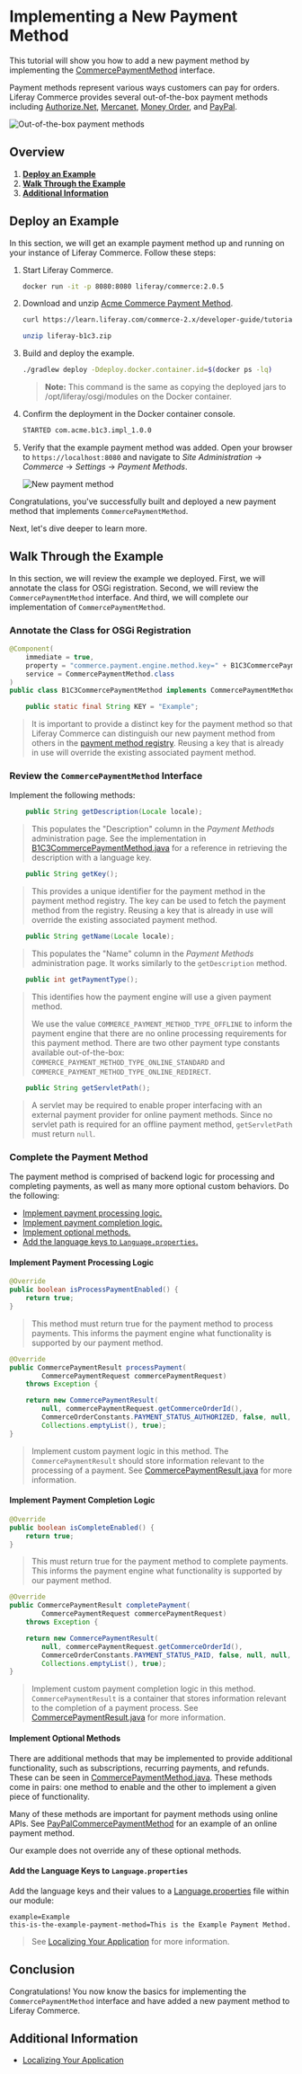 # Implementing a New Payment Method

This tutorial will show you how to add a new payment method by implementing the [CommercePaymentMethod](https://github.com/liferay/com-liferay-commerce/blob/2.0.5/commerce-api/src/main/java/com/liferay/commerce/payment/method/CommercePaymentMethod.java) interface.

Payment methods represent various ways customers can pay for orders. Liferay Commerce provides several out-of-the-box payment methods including [Authorize.Net](https://github.com/liferay/com-liferay-commerce/blob/2.0.5/commerce-payment-method-authorize-net/src/main/java/com/liferay/commerce/payment/method/authorize/net/internal/AuthorizeNetCommercePaymentMethod.java), [Mercanet](https://github.com/liferay/com-liferay-commerce/blob/2.0.5/commerce-payment-method-mercanet/src/main/java/com/liferay/commerce/payment/method/mercanet/internal/MercanetCommercePaymentMethod.java), [Money Order](https://github.com/liferay/com-liferay-commerce/blob/2.0.5/commerce-payment-method-money-order/src/main/java/com/liferay/commerce/payment/method/money/order/internal/MoneyOrderCommercePaymentMethod.java), and [PayPal](https://github.com/liferay/com-liferay-commerce/blob/2.0.5/commerce-payment-method-paypal/src/main/java/com/liferay/commerce/payment/method/paypal/internal/PayPalCommercePaymentMethod.java).

![Out-of-the-box payment methods](./implementing-a-new-payment-method/images/01.png "Out-of-the-box payment methods")

## Overview

1. [**Deploy an Example**](#deploy-an-example)
1. [**Walk Through the Example**](#walk-through-the-example)
1. [**Additional Information**](#additional-information)

## Deploy an Example

In this section, we will get an example payment method up and running on your instance of Liferay Commerce. Follow these steps:

1. Start Liferay Commerce.

    ```bash
    docker run -it -p 8080:8080 liferay/commerce:2.0.5
    ```

1. Download and unzip [Acme Commerce Payment Method](./liferay-b1c3.zip).

    ```bash
    curl https://learn.liferay.com/commerce-2.x/developer-guide/tutorial/liferay-b1c3.zip -O
    ```

    ```bash
    unzip liferay-b1c3.zip
    ```

1. Build and deploy the example.

    ```bash
    ./gradlew deploy -Ddeploy.docker.container.id=$(docker ps -lq)
    ```

    >**Note:** This command is the same as copying the deployed jars to /opt/liferay/osgi/modules on the Docker container.

1. Confirm the deployment in the Docker container console.

    ```bash
    STARTED com.acme.b1c3.impl_1.0.0
    ```

1. Verify that the example payment method was added. Open your browser to `https://localhost:8080` and navigate to _Site Administration_ → _Commerce_ → _Settings_ → _Payment Methods_.

   ![New payment method](./implementing-a-new-payment-method/images/02.png "New payment method")

Congratulations, you've successfully built and deployed a new payment method that implements `CommercePaymentMethod`.

Next, let's dive deeper to learn more.

## Walk Through the Example

In this section, we will review the example we deployed. First, we will annotate the class for OSGi registration. Second, we will review the `CommercePaymentMethod` interface. And third, we will complete our implementation of `CommercePaymentMethod`.

### Annotate the Class for OSGi Registration

```java
@Component(
	immediate = true,
	property = "commerce.payment.engine.method.key=" + B1C3CommercePaymentMethod.KEY,
	service = CommercePaymentMethod.class
)
public class B1C3CommercePaymentMethod implements CommercePaymentMethod {

	public static final String KEY = "Example";
```

>It is important to provide a distinct key for the payment method so that Liferay Commerce can distinguish our new payment method from others in the [payment method registry](https://github.com/liferay/com-liferay-commerce/blob/2.0.5/commerce-payment-service/src/main/java/com/liferay/commerce/payment/internal/method/CommercePaymentMethodRegistryImpl.java). Reusing a key that is already in use will override the existing associated payment method.

### Review the `CommercePaymentMethod` Interface

Implement the following methods:

```java
	public String getDescription(Locale locale);
```

> This populates the "Description" column in the _Payment Methods_ administration page. See the implementation in [B1C3CommercePaymentMethod.java](https://github.com/liferay/liferay-learn/blob/master/docs/commerce/2.x/en/developer-guide/tutorial/implementing-a-new-payment-method/liferay-b1c3.zip/b1c3-impl/src/main/java/com/acme/b1c3/internal/commerce/payment/method/B1C3CommercePaymentMethod.java) for a reference in retrieving the description with a language key.

```java
	public String getKey();
```

>This provides a unique identifier for the payment method in the payment method registry. The key can be used to fetch the payment method from the registry. Reusing a key that is already in use will override the existing associated payment method.

```java
	public String getName(Locale locale);
```

> This populates the "Name" column in the _Payment Methods_ administration page. It works similarly to the `getDescription` method.

```java
	public int getPaymentType();
```

>This identifies how the payment engine will use a given payment method.
>
> We use the value `COMMERCE_PAYMENT_METHOD_TYPE_OFFLINE` to inform the payment engine that there are no online processing requirements for this payment method. There are two other payment type constants available out-of-the-box: `COMMERCE_PAYMENT_METHOD_TYPE_ONLINE_STANDARD` and `COMMERCE_PAYMENT_METHOD_TYPE_ONLINE_REDIRECT`.

```java
	public String getServletPath();
```

> A servlet may be required to enable proper interfacing with an external payment provider for online payment methods. Since no servlet path is required for an offline payment method, `getServletPath` must return `null`.

### Complete the Payment Method

The payment method is comprised of backend logic for processing and completing payments, as well as many more optional custom behaviors. Do the following:

* [Implement payment processing logic.](#implement-payment-processing-logic)
* [Implement payment completion logic.](#implement-payment-completion-logic)
* [Implement optional methods.](#implement-optional-methods)
* [Add the language keys to `Language.properties`.](#add-the-language-keys-to-languageproperties)

#### Implement Payment Processing Logic

```java
@Override
public boolean isProcessPaymentEnabled() {
	return true;
}
```

>This method must return true for the payment method to process payments. This informs the payment engine what functionality is supported by our payment method.

```java
@Override
public CommercePaymentResult processPayment(
		CommercePaymentRequest commercePaymentRequest)
	throws Exception {

	return new CommercePaymentResult(
		null, commercePaymentRequest.getCommerceOrderId(),
		CommerceOrderConstants.PAYMENT_STATUS_AUTHORIZED, false, null, null,
		Collections.emptyList(), true);
}
```

>Implement custom payment logic in this method. The `CommercePaymentResult` should store information relevant to the processing of a payment. See [CommercePaymentResult.java](https://github.com/liferay/com-liferay-commerce/blob/2.0.5/commerce-api/src/main/java/com/liferay/commerce/payment/result/CommercePaymentResult.java) for more information.

#### Implement Payment Completion Logic

```java
@Override
public boolean isCompleteEnabled() {
	return true;
}
```

>This must return true for the payment method to complete payments. This informs the payment engine what functionality is supported by our payment method.

```java
@Override
public CommercePaymentResult completePayment(
		CommercePaymentRequest commercePaymentRequest)
	throws Exception {

	return new CommercePaymentResult(
		null, commercePaymentRequest.getCommerceOrderId(),
		CommerceOrderConstants.PAYMENT_STATUS_PAID, false, null, null,
		Collections.emptyList(), true);
}
```

>Implement custom payment completion logic in this method.  `CommercePaymentResult` is a container that stores information relevant to the completion of a payment process. See [CommercePaymentResult.java](https://github.com/liferay/com-liferay-commerce/blob/2.0.5/commerce-api/src/main/java/com/liferay/commerce/payment/result/CommercePaymentResult.java) for more information.

#### Implement Optional Methods

There are additional methods that may be implemented to provide additional functionality, such as subscriptions, recurring payments, and refunds. These can be seen in [CommercePaymentMethod.java](https://github.com/liferay/com-liferay-commerce/blob/2.0.5/commerce-api/src/main/java/com/liferay/commerce/payment/method/CommercePaymentMethod.java). These methods come in pairs: one method to enable and the other to implement a given piece of functionality.

Many of these methods are important for payment methods using online APIs. See [PayPalCommercePaymentMethod](https://github.com/liferay/com-liferay-commerce/blob/2.0.5/commerce-payment-method-paypal/src/main/java/com/liferay/commerce/payment/method/paypal/internal/PayPalCommercePaymentMethod.java) for an example of an online payment method.

Our example does not override any of these optional methods.

#### Add the Language Keys to `Language.properties`

Add the language keys and their values to a [Language.properties](https://github.com/liferay/liferay-learn/blob/master/docs/commerce/2.x/en/developer-guide/tutorial/implementing-a-new-payment-method/liferay-b1c3.zip/b1c3-impl/src/main/resources/content/Language.properties) file within our module:

```
example=Example
this-is-the-example-payment-method=This is the Example Payment Method.
```

> See [Localizing Your Application](https://help.liferay.com/hc/en-us/articles/360018168251-Localizing-Your-Application) for more information.

## Conclusion

Congratulations! You now know the basics for implementing the `CommercePaymentMethod` interface and have added a new payment method to Liferay Commerce.

## Additional Information

* [Localizing Your Application](https://help.liferay.com/hc/en-us/articles/360018168251-Localizing-Your-Application)
